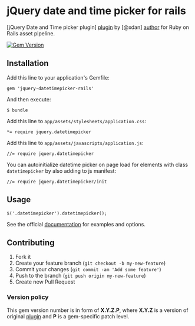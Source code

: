jQuery date and time picker for rails
=====================================

[jQuery Date and Time picker plugin] [plugin] by [@xdan] [author] for Ruby on Rails asset pipeline.

[![Gem Version](https://badge.fury.io/rb/jquery-datetimepicker-rails.png)](http://badge.fury.io/rb/jquery-datetimepicker-rails)

Installation
------------

Add this line to your application's Gemfile:

    gem 'jquery-datetimepicker-rails'

And then execute:

    $ bundle

Add this line to `app/assets/stylesheets/application.css`:

    *= require jquery.datetimepicker

Add this line to `app/assets/javascripts/application.js`:

    //= require jquery.datetimepicker

You can autoinitialize datetime picker on page load for elements with class `datetimepicker` by also adding to js manifest:

    //= require jquery.datetimepicker/init

Usage
-----

    $('.datetimepicker').datetimepicker();

See the official [documentation] for examples and options.

Contributing
------------

1. Fork it
2. Create your feature branch (`git checkout -b my-new-feature`)
3. Commit your changes (`git commit -am 'Add some feature'`)
4. Push to the branch (`git push origin my-new-feature`)
5. Create new Pull Request

### Version policy

This gem version number is in form of **X.Y.Z.P**, where **X.Y.Z** is a version of original [plugin] and **P** is a gem-specific patch level.

[plugin]: https://github.com/xdan/datetimepicker
[author]: https://github.com/xdan
[documentation]: http://xdsoft.net/jqplugins/datetimepicker/ "Official site docs"

